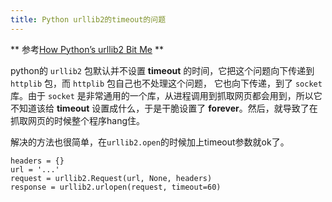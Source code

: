 ```yaml
---
title: Python urllib2的timeout的问题
---
```

** 参考[How Python’s urllib2 Bit Me](http://www.somethinkodd.com/oddthinking/2010/05/01/how-pythons-urllib-bit-me/) **

python的 `urllib2` 包默认并不设置 **timeout** 的时间，它把这个问题向下传递到 `httplib` 包，而 `httplib` 包自己也不处理这个问题， 它也向下传递，到了 `socket` 库。由于 `socket` 是非常通用的一个库，从进程调用到抓取网页都会用到，所以它不知道该给 **timeout** 设置成什么，于是干脆设置了 **forever**。然后，就导致了在抓取网页的时候整个程序hang住。

解决的方法也很简单，在`urllib2.open`的时候加上timeout参数就ok了。

    headers = {}
    url = '...'
    request = urllib2.Request(url, None, headers)
    response = urllib2.urlopen(request, timeout=60)
